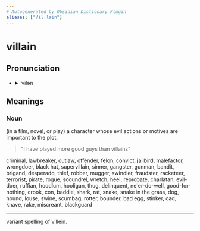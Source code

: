 ```yaml
---
# Autogenerated by Obsidian Dictionary Plugin
aliases: ["Vil·lain"]
---
```


# villain

## Pronunciation

- <details><summary>ˈvilən</summary><audio controls><source src="https://ssl.gstatic.com/dictionary/static/sounds/20200429/villain--_us_1_rr.mp3"></audio></details>

## Meanings

### Noun

(in a film, novel, or play) a character whose evil actions or motives are important to the plot.

> "I have played more good guys than villains"

criminal, lawbreaker, outlaw, offender, felon, convict, jailbird, malefactor, wrongdoer, black hat, supervillain, sinner, gangster, gunman, bandit, brigand, desperado, thief, robber, mugger, swindler, fraudster, racketeer, terrorist, pirate, rogue, scoundrel, wretch, heel, reprobate, charlatan, evil-doer, ruffian, hoodlum, hooligan, thug, delinquent, ne'er-do-well, good-for-nothing, crook, con, baddie, shark, rat, snake, snake in the grass, dog, hound, louse, swine, scumbag, rotter, bounder, bad egg, stinker, cad, knave, rake, miscreant, blackguard

---

variant spelling of villein.



## 


